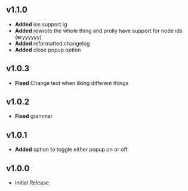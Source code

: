 ## v1.1.0
- **Added** ios support ig
- **Added** rewrote the whole thing and prolly have support for node ids (eryyyyyy)
- **Added** reformatted changelog
- **Added** close popup option

## v1.0.3
- **Fixed** Change text when liking different things

## v1.0.2
- **Fixed** grammar

## v1.0.1
- **Added** option to toggle either popup on or off.

## v1.0.0
- Initial Release
